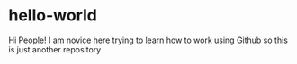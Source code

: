 # hello-world

Hi People! I am novice here trying to learn how to work using Github so this is just another repository
